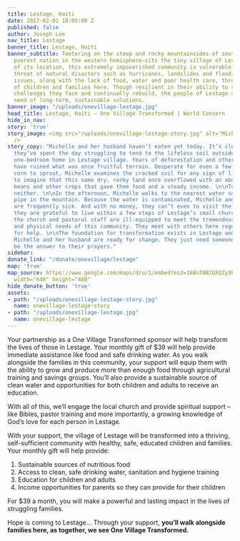 ```yaml
---
title: Lestage, Haiti
date: 2017-02-01 18:05:00 Z
published: false
author: Joseph Lee
nav_title: Lestage
banner_title: Lestage, Haiti
banner_subtitle: Teetering on the steep and rocky mountainsides of southeastern Haiti—the
  poorest nation in the western hemisphere—sits the tiny village of Lestage. Because
  of its location, this extremely impoverished community is vulnerable to the constant
  threat of natural disasters such as hurricanes, landslides and flooding. These environmental
  issues, along with the lack of food, water and poor health care, threaten the lives
  of children and families here. Though resilient in their ability to survive the
  challenges they face and continually rebuild, the people of Lestage are in desperate
  need of long-term, sustainable solutions.
banner_image: "/uploads/onevillage-lestage.jpg"
head_title: Lestage, Haiti — One Village Transformed | World Concern
hide_in_nav: 
story: 'true'
story_image: <img src="/uploads/onevillage-lestage-story.jpg" alt="Michelle's Story"
  />
story_copy: "Michelle and her husband haven’t eaten yet today. It’s close to 3pm and
  they’ve spent the day struggling to tend to the lifeless soil outside their small,
  one-bedroom home in Lestage village. Years of deforestation and other natural disasters
  have ruined what was once fruitful terrain. Desperate for even a few beans and some
  corn to sprout, Michelle examines the cracked soil for any sign of life. It’s difficult
  to imagine that this same dry, rocky land once overflowed with an abundance of coffee
  beans and other crops that gave them food and a steady income. \n\nToday, they have
  neither. \n\nIn the afternoon, Michelle walks to the nearest water source—an unprotected
  pipe in the mountain. Because the water is contaminated, Michelle and her family
  are frequently sick. And with no money, they can’t even to visit the health clinic.\n\nAlthough
  they are grateful to live within a few steps of Lestage’s small church, sadly, both
  the church and pastoral staff are ill-equipped to meet the tremendous spiritual
  and physical needs of this community. They meet with others here regularly to pray
  for help. \n\nThe foundation for transformation exists in Lestage and people like
  Michelle and her husband are ready for change. They just need someone like you to
  be the answer to their prayers."
sidebar: 
donate_link: "/donate/onevillage/lestage"
map: 'true'
map_source: https://www.google.com/maps/d/u/1/embed?mid=16BufABJQXQZy9khGTkFWneS3YGs"
  width="640" height="480"
hide_donate_button: 'true'
assets:
- path: "/uploads/onevillage-lestage-story.jpg"
  name: onevillage-lestage-story
- path: "/uploads/onevillage-lestage.jpg"
  name: onevillage-lestage
---
```


Your partnership as a One Village Transformed sponsor will help transform the lives of those in Lestage. Your monthly gift of $39 will help provide immediate assistance like food and safe drinking water. As you walk alongside the families in this community, your support will equip them with the ability to grow and produce more than enough food through agricultural training and savings groups. You’ll also provide a sustainable source of clean water and opportunities for both children and adults to receive an education.

With all of this, we’ll engage the local church and provide spiritual support – like Bibles, pastor training and more importantly, a growing knowledge of God’s love for each person in Lestage. 

With your support, the village of Lestage will be transformed into a thriving, self-sufficient community with healthy, safe, educated children and families. Your monthly gift will help provide:

1. Sustainable sources of nutritious food
2. Access to clean, safe drinking water, sanitation and hygiene training
3. Education for children and adults
4. Income opportunities for parents so they can provide for their children

For $39 a month, you will make a powerful and lasting impact in the lives of struggling families.

Hope is coming to Lestage... Through your support, **you’ll walk alongside families here, as together, we see One Village Transformed.**
